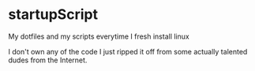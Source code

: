 # startupScript

My dotfiles and my scripts everytime I fresh install linux

I don't own any of the code I just ripped it off from some actually talented dudes from the Internet.